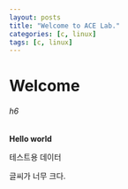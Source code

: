 ```yaml
---
layout: posts
title: "Welcome to ACE Lab."
categories: [c, linux]
tags: [c, linux]
---
```


# Welcome
###### h6
**Hello world**

테스트용 데이터

글씨가 너무 크다.

